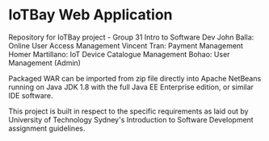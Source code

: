 # IoTBay Web Application
Repository for IoTBay project - Group 31 Intro to Software Dev
    John Balla: Online User Access Management
    Vincent Tran: Payment Management
    Homer Martillano: IoT Device Catalogue Management
    Bohao: User Management (Admin)

Packaged WAR can be imported from zip file directly into Apache NetBeans 
    running on Java JDK 1.8 with the full Java EE Enterprise edition, 
    or similar IDE software.

This project is built in respect to the specific requirements as laid out
    by University of Technology Sydney's Introduction to Software Development
    assignment guidelines.
